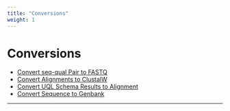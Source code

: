 ```yaml
---
title: "Conversions"
weight: 1
---
```



# Conversions

*   [Convert seq-qual Pair to FASTQ](convert-seq-qual-pair-to-fastq.md)
*   [Convert Alignments to ClustalW](convert-alignments-to-clustalw.md)
*   [Convert UQL Schema Results to Alignment](convert-uql-schema-results-to-alignment.md)
*   [Convert Sequence to Genbank](convert-sequence-to-genbank.md)


-----------------------------------------------------------------------------------------------------------------------------------------------------------------------------------------------------------------------------------------------------------------------------------------------------------------------------------------------------------